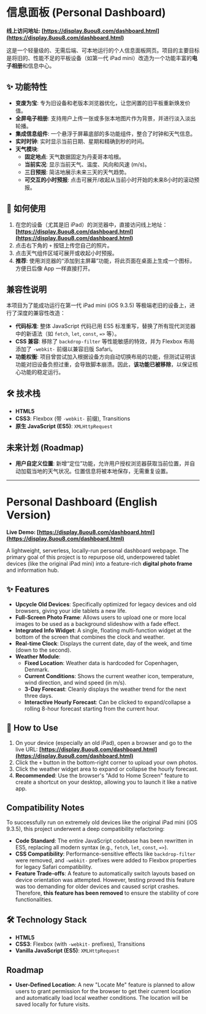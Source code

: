# 信息面板 (Personal Dashboard)

**线上访问地址: [https://display.8uou8.com/dashboard.html](https://display.8uou8.com/dashboard.html)**

这是一个轻量级的、无需后端、可本地运行的个人信息面板网页。项目的主要目标是将旧的、性能不足的平板设备（如第一代 iPad mini）改造为一个功能丰富的**电子相册**和信息中心。

## ✨ 功能特性

- **变废为宝**: 专为旧设备和老版本浏览器优化，让您闲置的旧平板重新焕发价值。
- **全屏电子相册**: 支持用户上传一张或多张本地图片作为背景，并进行淡入淡出轮播。
- **集成信息组件**: 一个悬浮于屏幕底部的多功能组件，整合了时钟和天气信息。
- **实时时钟**: 实时显示当前日期、星期和精确到秒的时间。
- **天气模块**: 
    - **固定地点**: 天气数据固定为丹麦哥本哈根。
    - **当前实况**: 显示当前天气、温度、风向和风速 (m/s)。
    - **三日预报**: 简洁地展示未来三天的天气趋势。
    - **可交互的小时预报**: 点击可展开/收起从当前小时开始的未来8小时的滚动预报。

## 🚀 如何使用

1.  在您的设备（尤其是旧 iPad）的浏览器中，直接访问线上地址： **[https://display.8uou8.com/dashboard.html](https://display.8uou8.com/dashboard.html)**
2.  点击右下角的 `+` 按钮上传您自己的照片。
3.  点击天气组件区域可展开或收起小时预报。
3.  **推荐**: 使用浏览器的“添加到主屏幕”功能，将此页面在桌面上生成一个图标，方便日后像 App 一样直接打开。

## 兼容性说明

本项目为了能成功运行在第一代 iPad mini (iOS 9.3.5) 等极端老旧的设备上，进行了深度的兼容性改造：

- **代码标准**: 整体 JavaScript 代码已用 ES5 标准重写，替换了所有现代浏览器中的新语法（如 `fetch`, `let`, `const`, `=>` 等）。
- **CSS 兼容**: 移除了 `backdrop-filter` 等性能敏感的特效，并为 Flexbox 布局添加了 `-webkit-` 前缀以兼容旧版 Safari。
- **功能权衡**: 项目曾尝试加入根据设备方向自动切换布局的功能，但测试证明该功能对旧设备负担过重，会导致脚本崩溃。因此，**该功能已被移除**，以保证核心功能的稳定运行。

## 🛠️ 技术栈

- **HTML5**
- **CSS3**: Flexbox (带 `-webkit-` 前缀), Transitions
- **原生 JavaScript (ES5)**: `XMLHttpRequest`

## 未来计划 (Roadmap)

- **用户自定义位置**: 新增“定位”功能，允许用户授权浏览器获取当前位置，并自动加载当地的天气状况。位置信息将被本地保存，无需重复设置。

---

# Personal Dashboard (English Version)

**Live Demo: [https://display.8uou8.com/dashboard.html](https://display.8uou8.com/dashboard.html)**

A lightweight, serverless, locally-run personal dashboard webpage. The primary goal of this project is to repurpose old, underpowered tablet devices (like the original iPad mini) into a feature-rich **digital photo frame** and information hub.

## ✨ Features

- **Upcycle Old Devices**: Specifically optimized for legacy devices and old browsers, giving your idle tablets a new life.
- **Full-Screen Photo Frame**: Allows users to upload one or more local images to be used as a background slideshow with a fade effect.
- **Integrated Info Widget**: A single, floating multi-function widget at the bottom of the screen that combines the clock and weather.
- **Real-time Clock**: Displays the current date, day of the week, and time (down to the second).
- **Weather Module**:
    - **Fixed Location**: Weather data is hardcoded for Copenhagen, Denmark.
    - **Current Conditions**: Shows the current weather icon, temperature, wind direction, and wind speed (in m/s).
    - **3-Day Forecast**: Cleanly displays the weather trend for the next three days.
    - **Interactive Hourly Forecast**: Can be clicked to expand/collapse a rolling 8-hour forecast starting from the current hour.

## 🚀 How to Use

1.  On your device (especially an old iPad), open a browser and go to the live URL: **[https://display.8uou8.com/dashboard.html](https://display.8uou8.com/dashboard.html)**
2.  Click the `+` button in the bottom-right corner to upload your own photos.
3.  Click the weather widget area to expand or collapse the hourly forecast.
3.  **Recommended**: Use the browser's "Add to Home Screen" feature to create a shortcut on your desktop, allowing you to launch it like a native app.

## Compatibility Notes

To successfully run on extremely old devices like the original iPad mini (iOS 9.3.5), this project underwent a deep compatibility refactoring:

- **Code Standard**: The entire JavaScript codebase has been rewritten in ES5, replacing all modern syntax (e.g., `fetch`, `let`, `const`, `=>`).
- **CSS Compatibility**: Performance-sensitive effects like `backdrop-filter` were removed, and `-webkit-` prefixes were added to Flexbox properties for legacy Safari compatibility.
- **Feature Trade-offs**: A feature to automatically switch layouts based on device orientation was attempted. However, testing proved this feature was too demanding for older devices and caused script crashes. Therefore, **this feature has been removed** to ensure the stability of core functionalities.

## 🛠️ Technology Stack

- **HTML5**
- **CSS3**: Flexbox (with `-webkit-` prefixes), Transitions
- **Vanilla JavaScript (ES5)**: `XMLHttpRequest`

## Roadmap

- **User-Defined Location**: A new "Locate Me" feature is planned to allow users to grant permission for the browser to get their current location and automatically load local weather conditions. The location will be saved locally for future visits.
